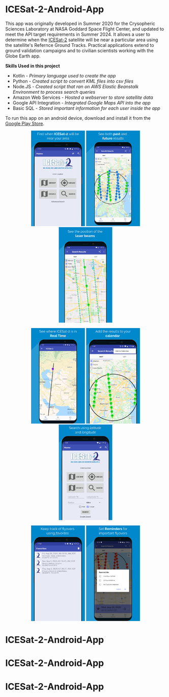 # ICESat-2-Android-App

This app was originally developed in Summer 2020 for the Crysopheric Sciences Laboratory at NASA Goddard Space Flight Center, and updated to meet the API target requirements in Summer 2024. It allows a user to determine when the [ICESat-2](https://icesat-2.gsfc.nasa.gov/) satellite will be near a particular area using the satellite's Refernce Ground Tracks. Practical applications extend to ground validation campaigns and to civilian scientists working with the Globe Earth app.

**Skills Used in this project**
- Kotlin - *Primary language used to create the app*
- Python - *Created script to convert KML files into csv files*
- Node.JS - *Created script that ran on AWS Elastic Beanstalk Environment to process search queries*
- Amazon Web Services - *Hosted a webserver to store satellite data*
- Google API Integration - *Integrated Google Maps API into the app*
- Basic SQL - *Stored important information for each user inside the app*

To run this app on an android device, download and install it from the [Google Play Store](https://play.google.com/store/apps/details?id=gov.nasa.gsfc.icesat2.icesat_2).
      
 <p align="center">
   <img height = "300" src="AppStorePhotos/image1.jpg">
   <img height = "300" src="AppStorePhotos/image2.jpg">
   <img height = "300" src="AppStorePhotos/image3.jpg">
</p>

 <p align="center">
   <img height = "300" src="AppStorePhotos/image4.jpg">
   <img height = "300" src="AppStorePhotos/image5.jpg">
   <img height = "300" src="AppStorePhotos/image6.jpg">
</p>

<p align="center">
   <img height = "300" src="AppStorePhotos/image7.jpg">
   <img height = "300" src="AppStorePhotos/image8.jpg">
</p>
   
   
  

# ICESat-2-Android-App
# ICESat-2-Android-App
# ICESat-2-Android-App

